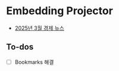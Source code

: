 # Embedding Projector

- [2025년 3월 경제 뉴스](https://projector.tensorflow.org/?config=https://raw.githubusercontent.com/jo-cho/projector_tensorboard/refs/heads/main/projector_config_news_2503.json)


## To-dos

- [ ] Bookmarks 해결
